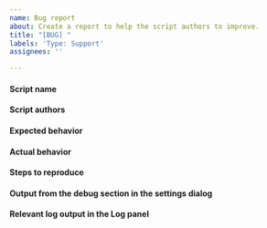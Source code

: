 ```yaml
---
name: Bug report
about: Create a report to help the script authors to improve.
title: "[BUG] "
labels: 'Type: Support'
assignees: ''

---
```


<!--
If you are able to open the application the best way gather all needed
information and post questions, feature requests or issues is to use
the issue assistant in the "Help menu"!

The menu entry is named "Post questions, feature requests or issues".

Please mention the name and author(s) of the script, so they are able to respond.
You will find the authors in the *Script repository*.
-->


#### Script name

#### Script authors

#### Expected behavior

#### Actual behavior

#### Steps to reproduce

#### Output from the debug section in the settings dialog

#### Relevant log output in the Log panel

<!-- You have to enable the Log panel in the Windows menu! -->
<!-- Please also enable debug output in the options of panel. -->
<!-- Alternatively you can also turn on a log file in the settings. -->
